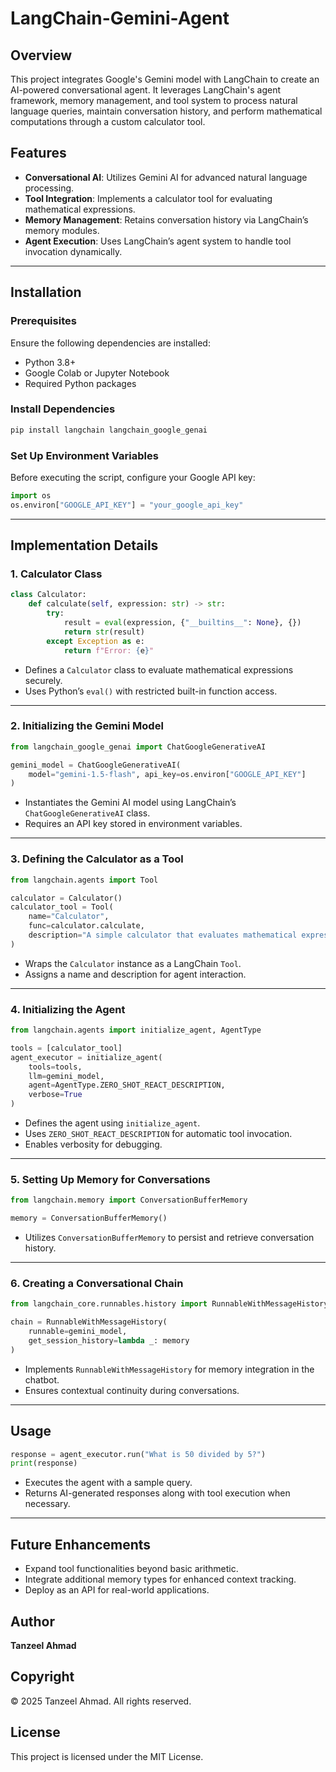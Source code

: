 # LangChain-Gemini-Agent

## Overview
This project integrates Google's Gemini model with LangChain to create an AI-powered conversational agent. It leverages LangChain's agent framework, memory management, and tool system to process natural language queries, maintain conversation history, and perform mathematical computations through a custom calculator tool.

## Features
- **Conversational AI**: Utilizes Gemini AI for advanced natural language processing.
- **Tool Integration**: Implements a calculator tool for evaluating mathematical expressions.
- **Memory Management**: Retains conversation history via LangChain’s memory modules.
- **Agent Execution**: Uses LangChain’s agent system to handle tool invocation dynamically.

---

## Installation

### Prerequisites
Ensure the following dependencies are installed:
- Python 3.8+
- Google Colab or Jupyter Notebook
- Required Python packages

### Install Dependencies
```bash
pip install langchain langchain_google_genai
```

### Set Up Environment Variables
Before executing the script, configure your Google API key:
```python
import os
os.environ["GOOGLE_API_KEY"] = "your_google_api_key"
```

---

## Implementation Details

### 1. Calculator Class
```python
class Calculator:
    def calculate(self, expression: str) -> str:
        try:
            result = eval(expression, {"__builtins__": None}, {})
            return str(result)
        except Exception as e:
            return f"Error: {e}"
```
- Defines a `Calculator` class to evaluate mathematical expressions securely.
- Uses Python’s `eval()` with restricted built-in function access.

---

### 2. Initializing the Gemini Model
```python
from langchain_google_genai import ChatGoogleGenerativeAI

gemini_model = ChatGoogleGenerativeAI(
    model="gemini-1.5-flash", api_key=os.environ["GOOGLE_API_KEY"]
)
```
- Instantiates the Gemini AI model using LangChain’s `ChatGoogleGenerativeAI` class.
- Requires an API key stored in environment variables.

---

### 3. Defining the Calculator as a Tool
```python
from langchain.agents import Tool

calculator = Calculator()
calculator_tool = Tool(
    name="Calculator",
    func=calculator.calculate,
    description="A simple calculator that evaluates mathematical expressions."
)
```
- Wraps the `Calculator` instance as a LangChain `Tool`.
- Assigns a name and description for agent interaction.

---

### 4. Initializing the Agent
```python
from langchain.agents import initialize_agent, AgentType

tools = [calculator_tool]
agent_executor = initialize_agent(
    tools=tools,
    llm=gemini_model,
    agent=AgentType.ZERO_SHOT_REACT_DESCRIPTION,
    verbose=True
)
```
- Defines the agent using `initialize_agent`.
- Uses `ZERO_SHOT_REACT_DESCRIPTION` for automatic tool invocation.
- Enables verbosity for debugging.

---

### 5. Setting Up Memory for Conversations
```python
from langchain.memory import ConversationBufferMemory

memory = ConversationBufferMemory()
```
- Utilizes `ConversationBufferMemory` to persist and retrieve conversation history.

---

### 6. Creating a Conversational Chain
```python
from langchain_core.runnables.history import RunnableWithMessageHistory

chain = RunnableWithMessageHistory(
    runnable=gemini_model,
    get_session_history=lambda _: memory
)
```
- Implements `RunnableWithMessageHistory` for memory integration in the chatbot.
- Ensures contextual continuity during conversations.

---

## Usage
```python
response = agent_executor.run("What is 50 divided by 5?")
print(response)
```
- Executes the agent with a sample query.
- Returns AI-generated responses along with tool execution when necessary.

---

## Future Enhancements
- Expand tool functionalities beyond basic arithmetic.
- Integrate additional memory types for enhanced context tracking.
- Deploy as an API for real-world applications.

## Author
**Tanzeel Ahmad**

## Copyright
&copy; 2025 Tanzeel Ahmad. All rights reserved.

## License
This project is licensed under the MIT License.

